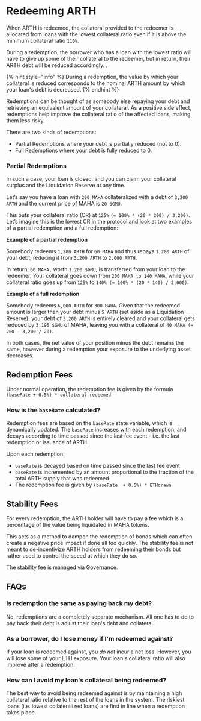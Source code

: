 # Redeeming ARTH

When ARTH is redeemed, the collateral provided to the redeemer is allocated from loans with the lowest collateral ratio even if it is above the minimum collateral ratio `110%`.&#x20;

During a redemption, the borrower who has a loan with the lowest ratio will have to give up some of their collateral to the redeemer, but in return, their ARTH debt will be reduced accordingly. .&#x20;

{% hint style="info" %}
During a redemption, the value by which your collateral is reduced corresponds to the nominal ARTH amount by which your loan's debt is decreased.&#x20;
{% endhint %}

Redemptions can be thought of as somebody else repaying your debt and retrieving an equivalent amount of your collateral. As a positive side effect, redemptions help improve the collateral ratio of the affected loans, making them less risky.&#x20;

There are two kinds of redemptions:

* Partial Redemptions where your debt is partially reduced (not to 0).
* Full Redemptions where your debt is fully reduced to 0.

### Partial Redemptions

In such a case, your loan is closed, and you can claim your collateral surplus and the Liquidation Reserve at any time.&#x20;

Let’s say you have a loan with `200 MAHA` collateralized with a debt of `3,200 ARTH` and the current price of MAHA is `20 $GMU`.

This puts your collateral ratio (CR) at `125%` `(= 100% * (20 * 200) / 3,200)`. Let’s imagine this is the lowest CR in the protocol and look at two examples of a partial redemption and a full redemption:

**Example of a partial redemption**

Somebody redeems `1,200 ARTH` for `60 MAHA` and thus repays `1,200 ARTH` of your debt, reducing it from `3,200 ARTH` to `2,000 ARTH`.&#x20;

In return, `60 MAHA,` worth `1,200 $GMU`, is transferred from your loan to the redeemer. Your collateral goes down from `200 MAHA to 140 MAHA`, while your collateral ratio goes up from `125%` to `140% (= 100% * (20 * 140) / 2,000)`.

**Example of a full redemption**

Somebody redeems `6,000 ARTH` for `300 MAHA`. Given that the redeemed amount is larger than your debt minus  `5 ARTH` (set aside as a Liquidation Reserve), your debt of `3,200 ARTH` is entirely cleared and your collateral gets reduced by `3,195 $GMU` of MAHA, leaving you with a collateral of `40 MAHA (= 200 - 3,200 / 20)`.

In both cases, the net value of your position minus the debt remains the same, however during a redemption your exposure to the underlying asset decreases.&#x20;

## Redemption Fees

Under normal operation, the redemption fee is given by the formula `(baseRate + 0.5%) * collateral redeemed`

### How is the `baseRate` calculated?

Redemption fees are based on the `baseRate` state variable, which is dynamically updated. The `baseRate` increases with each redemption, and decays according to time passed since the last fee event - i.e. the last redemption or issuance of ARTH.

Upon each redemption:

* `baseRate` is decayed based on time passed since the last fee event
* `baseRate` is incremented by an amount proportional to the fraction of the total ARTH supply that was redeemed
* The redemption fee is given by `(baseRate  + 0.5%) * ETHdrawn`

## Stability Fees

For every redemption, the ARTH holder will have to pay a fee which is a percentage of the value being liquidated in MAHA tokens.

This acts as a method to dampen the redemption of bonds which can often create a negative price impact if done all too quickly. The stability fee is not meant to de-incentivize ARTH holders from redeeming their bonds but rather used to control the speed at which they do so.

The stability fee is managed via [Governance](../what-is-maha.md).

## FAQs

### Is redemption the same as paying back my debt?&#x20;

No, redemptions are a completely separate mechanism. All one has to do to pay back their debt is adjust their loan's debt and collateral.&#x20;

### As a borrower, do I lose money if I'm redeemed against?&#x20;

If your loan is redeemed against, you _do not_ incur a net loss. However, you will lose some of your ETH exposure. Your loan's collateral ratio will also improve after a redemption.&#x20;

### How can I avoid my loan's collateral being redeemed?&#x20;

The best way to avoid being redeemed against is by maintaining a high collateral ratio relative to the rest of the loans in the system. The riskiest loans (i.e. lowest collateralized loans) are first in line when a redemption takes place.&#x20;
